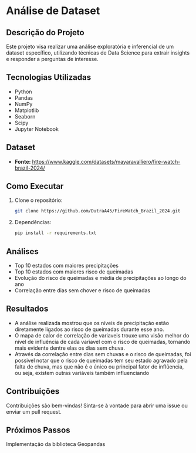# Análise de Dataset

## Descrição do Projeto
Este projeto visa realizar uma análise exploratória e inferencial de um dataset específico, utilizando técnicas de Data Science para extrair insights e responder a perguntas de interesse.

## Tecnologias Utilizadas
- Python
- Pandas
- NumPy
- Matplotlib
- Seaborn
- Scipy
- Jupyter Notebook

## Dataset
- **Fonte:** https://www.kaggle.com/datasets/mayaravalliero/fire-watch-brazil-2024/


## Como Executar
1. Clone o repositório:
   ```bash
   git clone https://github.com/DutraA45/FireWatch_Brazil_2024.git

2. Dependências:
    ```bash
    pip install -r requirements.txt

## Análises
- Top 10 estados com maiores precipitações
- Top 10 estados com maiores risco de queimadas
- Evolução do risco de queimadas e média de precipitações ao longo do ano
- Correlação entre dias sem chover e risco de queimadas

## Resultados
- A análise realizada mostrou que os níveis de precipitação estão diretamente ligados ao risco de queimadas durante esse ano.
- O mapa de calor de correlação de variaveis trouxe uma visão melhor do nível de influência de cada variavel com o risco de queimadas, tornando mais evidente dentre elas os dias sem chuva.
- Através da correlação entre dias sem chuvas e o risco de queimadas, foi possivel notar que o risco de queimadas tem seu estado agravado pela falta de chuva, mas que não é o único ou principal fator de inflûencia, ou seja, existem outras variáveis também influenciando

## Contribuições
Contribuições são bem-vindas! Sinta-se à vontade para abrir uma issue ou enviar um pull request.

## Próximos Passos
Implementação da biblioteca Geopandas
